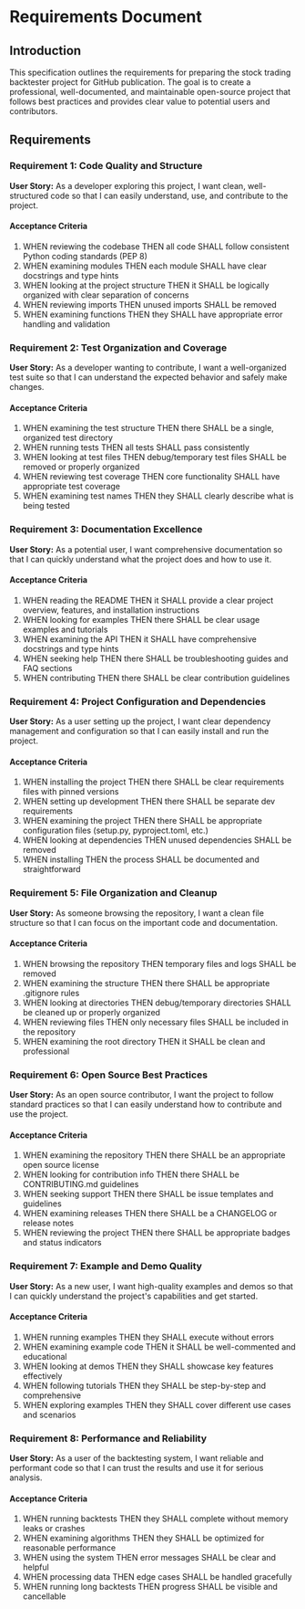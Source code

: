 # Requirements Document

## Introduction

This specification outlines the requirements for preparing the stock trading backtester project for GitHub publication. The goal is to create a professional, well-documented, and maintainable open-source project that follows best practices and provides clear value to potential users and contributors.

## Requirements

### Requirement 1: Code Quality and Structure

**User Story:** As a developer exploring this project, I want clean, well-structured code so that I can easily understand, use, and contribute to the project.

#### Acceptance Criteria

1. WHEN reviewing the codebase THEN all code SHALL follow consistent Python coding standards (PEP 8)
2. WHEN examining modules THEN each module SHALL have clear docstrings and type hints
3. WHEN looking at the project structure THEN it SHALL be logically organized with clear separation of concerns
4. WHEN reviewing imports THEN unused imports SHALL be removed
5. WHEN examining functions THEN they SHALL have appropriate error handling and validation

### Requirement 2: Test Organization and Coverage

**User Story:** As a developer wanting to contribute, I want a well-organized test suite so that I can understand the expected behavior and safely make changes.

#### Acceptance Criteria

1. WHEN examining the test structure THEN there SHALL be a single, organized test directory
2. WHEN running tests THEN all tests SHALL pass consistently
3. WHEN looking at test files THEN debug/temporary test files SHALL be removed or properly organized
4. WHEN reviewing test coverage THEN core functionality SHALL have appropriate test coverage
5. WHEN examining test names THEN they SHALL clearly describe what is being tested

### Requirement 3: Documentation Excellence

**User Story:** As a potential user, I want comprehensive documentation so that I can quickly understand what the project does and how to use it.

#### Acceptance Criteria

1. WHEN reading the README THEN it SHALL provide a clear project overview, features, and installation instructions
2. WHEN looking for examples THEN there SHALL be clear usage examples and tutorials
3. WHEN examining the API THEN it SHALL have comprehensive docstrings and type hints
4. WHEN seeking help THEN there SHALL be troubleshooting guides and FAQ sections
5. WHEN contributing THEN there SHALL be clear contribution guidelines

### Requirement 4: Project Configuration and Dependencies

**User Story:** As a user setting up the project, I want clear dependency management and configuration so that I can easily install and run the project.

#### Acceptance Criteria

1. WHEN installing the project THEN there SHALL be clear requirements files with pinned versions
2. WHEN setting up development THEN there SHALL be separate dev requirements
3. WHEN examining the project THEN there SHALL be appropriate configuration files (setup.py, pyproject.toml, etc.)
4. WHEN looking at dependencies THEN unused dependencies SHALL be removed
5. WHEN installing THEN the process SHALL be documented and straightforward

### Requirement 5: File Organization and Cleanup

**User Story:** As someone browsing the repository, I want a clean file structure so that I can focus on the important code and documentation.

#### Acceptance Criteria

1. WHEN browsing the repository THEN temporary files and logs SHALL be removed
2. WHEN examining the structure THEN there SHALL be appropriate .gitignore rules
3. WHEN looking at directories THEN debug/temporary directories SHALL be cleaned up or properly organized
4. WHEN reviewing files THEN only necessary files SHALL be included in the repository
5. WHEN examining the root directory THEN it SHALL be clean and professional

### Requirement 6: Open Source Best Practices

**User Story:** As an open source contributor, I want the project to follow standard practices so that I can easily understand how to contribute and use the project.

#### Acceptance Criteria

1. WHEN examining the repository THEN there SHALL be an appropriate open source license
2. WHEN looking for contribution info THEN there SHALL be CONTRIBUTING.md guidelines
3. WHEN seeking support THEN there SHALL be issue templates and guidelines
4. WHEN examining releases THEN there SHALL be a CHANGELOG or release notes
5. WHEN reviewing the project THEN there SHALL be appropriate badges and status indicators

### Requirement 7: Example and Demo Quality

**User Story:** As a new user, I want high-quality examples and demos so that I can quickly understand the project's capabilities and get started.

#### Acceptance Criteria

1. WHEN running examples THEN they SHALL execute without errors
2. WHEN examining example code THEN it SHALL be well-commented and educational
3. WHEN looking at demos THEN they SHALL showcase key features effectively
4. WHEN following tutorials THEN they SHALL be step-by-step and comprehensive
5. WHEN exploring examples THEN they SHALL cover different use cases and scenarios

### Requirement 8: Performance and Reliability

**User Story:** As a user of the backtesting system, I want reliable and performant code so that I can trust the results and use it for serious analysis.

#### Acceptance Criteria

1. WHEN running backtests THEN they SHALL complete without memory leaks or crashes
2. WHEN examining algorithms THEN they SHALL be optimized for reasonable performance
3. WHEN using the system THEN error messages SHALL be clear and helpful
4. WHEN processing data THEN edge cases SHALL be handled gracefully
5. WHEN running long backtests THEN progress SHALL be visible and cancellable